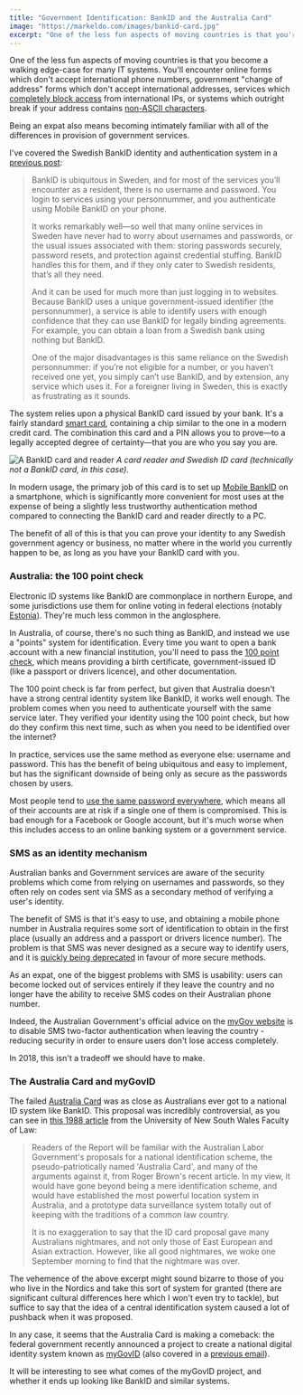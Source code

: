 ```yaml
---
title: "Government Identification: BankID and the Australia Card"
image: "https://markeldo.com/images/bankid-card.jpg"
excerpt: "One of the less fun aspects of moving countries is that you're a walking edge-case for many IT systems. Being an expat also means becoming intimately familiar with all of the differences in how government services verify the identity of their users."
---
```


One of the less fun aspects of moving countries is that you become a walking edge-case for many IT systems. You'll encounter online forms which don't accept international phone numbers, government "change of address" forms which don't accept international addresses, services which [completely block access](https://www.lifehacker.com.au/2014/01/ask-lh-can-i-post-gumtree-ads-from-overseas/) from international IPs, or systems which outright break if your address contains [non-ASCII characters](https://en.wikipedia.org/wiki/Swedish_alphabet).

Being an expat also means becoming intimately familiar with all of the differences in provision of government services.

I've covered the Swedish BankID identity and authentication system in a [previous post](https://markeldo.com/Web-Authentication-Bank-ID-and-the-death-of-the-password/):

>BankID is ubiquitous in Sweden, and for most of the services you’ll encounter as a resident, there is no username and password. You login to services using your personnummer, and you authenticate using Mobile BankID on your phone.
>
>It works remarkably well—so well that many online services in Sweden have never had to worry about usernames and passwords, or the usual issues associated with them: storing passwords securely, password resets, and protection against credential stuffing. BankID handles this for them, and if they only cater to Swedish residents, that’s all they need.
>
>And it can be used for much more than just logging in to websites. Because BankID uses a unique government-issued identifier (the personnummer), a service is able to identify users with enough confidence that they can use BankID for legally binding agreements. For example, you can obtain a loan from a Swedish bank using nothing but BankID.
>
>One of the major disadvantages is this same reliance on the Swedish personnummer: if you’re not eligible for a number, or you haven’t received one yet, you simply can’t use BankID, and by extension, any service which uses it. For a foreigner living in Sweden, this is exactly as frustrating as it sounds.

The system relies upon a physical BankID card issued by your bank. It's a fairly standard [smart card](https://en.wikipedia.org/wiki/Smart_card), containing a chip similar to the one in a modern credit card. The combination this card and a PIN allows you to prove—to a legally accepted degree of certainty—that you are who you say you are.

![A BankID card and reader](https://markeldo.com/images/bankid-card.jpg)
<em class="caption">A card reader and Swedish ID card (technically not a BankID card, in this case).</em>

In modern usage, the primary job of this card is to set up [Mobile BankID](https://support.bankid.com/sv/bankid/mobilt-bankid) on a smartphone, which is significantly more convenient for most uses at the expense of being a slightly less trustworthy authentication method compared to connecting the BankID card and reader directly to a PC.

The benefit of all of this is that you can prove your identity to any Swedish government agency or business, no matter where in the world you currently happen to be, as long as you have your BankID card with you.

### Australia: the 100 point check

Electronic ID systems like BankID are commonplace in northern Europe, and some jurisdictions use them for online voting in federal elections (notably [Estonia](https://e-estonia.com/solutions/e-governance/i-voting/)). They're much less common in the anglosphere. 

In Australia, of course, there's no such thing as BankID, and instead we use a "points" system for identification. Every time you want to open a bank account with a new financial institution, you'll need to pass the [100 point check](https://en.wikipedia.org/wiki/100_point_check), which means providing a birth certificate, government-issued ID (like a passport or drivers licence), and other documentation. 

The 100 point check is far from perfect, but given that Australia doesn't have a strong central identity system like BankID, it works well enough. The problem comes when you need to authenticate yourself with the same service later. They verified your identity using the 100 point check, but how do they confirm this next time, such as when you need to be identified over the internet?

In practice, services use the same method as everyone else: username and password. This has the benefit of being ubiquitous and easy to implement, but has the significant downside of being only as secure as the passwords chosen by users. 

Most people tend to [use the same password everywhere](https://markeldo.com/Security-is-always-a-trade-off/), which means all of their accounts are at risk if a single one of them is compromised. This is bad enough for a Facebook or Google account, but it's much worse when this includes access to an online banking system or a government service.

### SMS as an identity mechanism

Australian banks and Government services are aware of the security problems which come from relying on usernames and passwords, so they often rely on codes sent via SMS as a secondary method of verifying a user's identity. 

The benefit of SMS is that it's easy to use, and obtaining a mobile phone number in Australia requires some sort of identification to obtain in the first place (usually an address and a passport or drivers licence number). The problem is that SMS was never designed as a secure way to identify users, and it is [quickly being deprecated](https://www.schneier.com/blog/archives/2016/08/nist_is_no_long.html) in favour of more secure methods. 

As an expat, one of the biggest problems with SMS is usability: users can become locked out of services entirely if they leave the country and no longer have the ability to receive SMS codes on their Australian phone number. 

Indeed, the Australian Government's official advice on the [myGov website](https://my.gov.au/mygov/content/html/securitycodes.html#travelling) is to disable SMS two-factor authentication when leaving the country - reducing security in order to ensure users don't lose access completely. 

In 2018, this isn't a tradeoff we should have to make.

### The Australia Card and myGovID

The failed [Australia Card](https://en.wikipedia.org/wiki/Australia_Card) was as close as Australians ever got to a national ID system like BankID. This proposal was incredibly controversial, as you can see in [this 1988 article](https://web.archive.org/web/20010303205600/http://www.austlii.edu.au/itlaw/articles/GGOzcard1-Lessons.html) from the University of New South Wales Faculty of Law:

>Readers of the Report will be familiar with the Australian Labor Government's proposals for a national identification scheme, the pseudo-patriotically named 'Australia Card', and many of the arguments against it, from Roger Brown's recent article. In my view, it would have gone beyond being a mere identification scheme, and would have established the most powerful location system in Australia, and a prototype data surveillance system totally out of keeping with the traditions of a common law country.
>
>It is no exaggeration to say that the ID card proposal gave many Australians nightmares, and not only those of East European and Asian extraction. However, like all good nightmares, we woke one September morning to find that the nightmare was over.

The vehemence of the above excerpt might sound bizarre to those of you who live in the Nordics and take this sort of system for granted (there are significant cultural differences here which I won't even try to tackle), but suffice to say that the idea of a central identification system caused a lot of pushback when it was proposed.

In any case, it seems that the Australia Card is making a comeback: the federal government recently announced a project to create a national digital identity system known as [myGovID](https://thewest.com.au/politics/federal-politics/digital-minister-michael-keenan-flags-plan-for-multibillion-dollar-id-plan-ng-b88862627z) (also covered in a [previous email](https://markeldo.com/Email-update-Australian-Digital-Government-Report-and-myGovID/)). 

It will be interesting to see what comes of the myGovID project, and whether it ends up looking like BankID and similar systems.